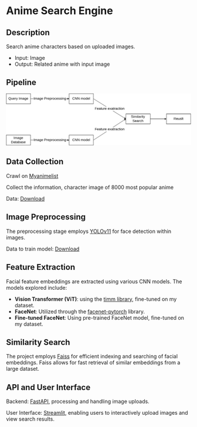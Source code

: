 # Anime Search Engine

## Description

Search anime characters based on uploaded images. 
- Input: Image
- Output: Related anime with input image

## Pipeline
![Pipeline Diagram](pipeline.png)  

## Data Collection

Crawl on [Myanimelist](https://myanimelist.net/)

Collect the information, character image of 8000 most popular anime 

Data: [Download](https://huggingface.co/datasets/huyhamhoc/popular_anime_character)

## Image Preprocessing
The preprocessing stage employs [YOLOv11](https://github.com/ultralytics/ultralytics) for face detection within images.

Data to train model: [Download](https://huggingface.co/datasets/deepghs/anime_head_detection)

## Feature Extraction
Facial feature embeddings are extracted using various CNN models. The models explored include:
- **Vision Transformer (ViT)**: using the [timm library](https://github.com/rwightman/pytorch-image-models), fine-tuned on my dataset.
- **FaceNet**: Utilized through the [facenet-pytorch](https://github.com/timesler/facenet-pytorch) library.
- **Fine-tuned FaceNet**: Using pre-trained FaceNet model, fine-tuned on my dataset.


## Similarity Search

The project employs [Faiss](https://github.com/facebookresearch/faiss) for efficient indexing and searching of facial embeddings. Faiss allows for fast retrieval of similar embeddings from a large dataset.

## API and User Interface
Backend: [FastAPI](https://fastapi.tiangolo.com/), processing and handling image uploads. 

User Interface: [Streamlit](https://streamlit.io/), enabling users to interactively upload images and view search results.

